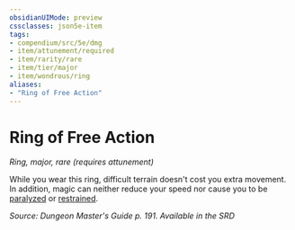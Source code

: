 ```yaml
---
obsidianUIMode: preview
cssclasses: json5e-item
tags:
- compendium/src/5e/dmg
- item/attunement/required
- item/rarity/rare
- item/tier/major
- item/wondrous/ring
aliases: 
- "Ring of Free Action"
---
```

# Ring of Free Action
*Ring, major, rare (requires attunement)*  


While you wear this ring, difficult terrain doesn't cost you extra movement. In addition, magic can neither reduce your speed nor cause you to be [paralyzed](2-Mechanics/CLI/rules/conditions.md#Paralyzed) or [restrained](2-Mechanics/CLI/rules/conditions.md#Restrained).

*Source: Dungeon Master's Guide p. 191. Available in the <span title='Systems Reference Document (5.1)'>SRD</span>*